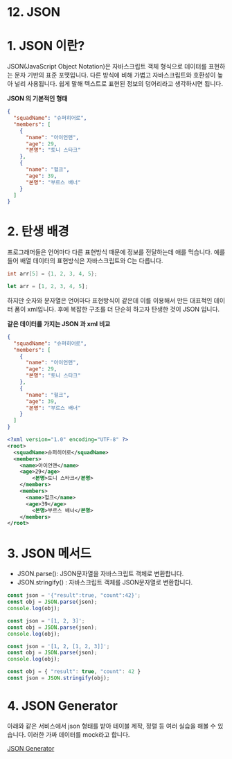 # 12. JSON

# 1. JSON 이란?

JSON(JavaScript Object Notation)은 자바스크립트 객체 형식으로 데이터를 표현하는 문자 기반의 표준 포맷입니다. 다른 방식에 비해 가볍고 자바스크립트와 호환성이 높아 널리 사용됩니다. 쉽게 말해 텍스트로 표현된 정보의 덩어리라고 생각하시면 됩니다.

**JSON 의 기본적인 형태**

```json
{
  "squadName": "슈퍼히어로",
  "members": [
    {
      "name": "아이언맨",
      "age": 29,
      "본명": "토니 스타크"
    },
    {
      "name": "헐크",
      "age": 39,
      "본명": "부르스 배너"
    }
  ]
}
```

# 2. 탄생 배경

프로그래머들은 언어마다 다른 표현방식 때문에 정보를 전달하는데 애를 먹습니다. 예를 들어 배열 데이터의 표현방식은 자바스크립트와 C는 다릅니다. 

```c
int arr[5] = {1, 2, 3, 4, 5};
```

```jsx
let arr = [1, 2, 3, 4, 5];
```

하지만 숫자와 문자열은 언어마다 표현방식이 같은데 이를 이용해서 만든 대표적인 데이터 폼이 xml입니다. 후에 복잡한 구조를 더 단순히 하고자 탄생한 것이 JSON 입니다.

**같은 데이터를 가지는 JSON 과 xml 비교**

```json
{
  "squadName": "슈퍼히어로",
  "members": [
    {
      "name": "아이언맨",
      "age": 29,
      "본명": "토니 스타크"
    },
    {
      "name": "헐크",
      "age": 39,
      "본명": "부르스 배너"
    }
  ]
}
```

```xml
<?xml version="1.0" encoding="UTF-8" ?>
<root>
  <squadName>슈퍼히어로</squadName>
  <members>
    <name>아이언맨</name>
    <age>29</age>
		<본명>토니 스타크</본명>
	</members>
	<members>
	  <name>헐크</name>
	  <age>39</age>
		<본명>부르스 배너</본명>
	</members>
</root>
```

# 3. JSON 메서드

- JSON.parse(): JSON문자열을 자바스크립트 객체로 변환합니다.
- JSON.stringify() : 자바스크립트 객체를 JSON문자열로 변환합니다.

```jsx
const json = '{"result":true, "count":42}';
const obj = JSON.parse(json);
console.log(obj);

const json = '[1, 2, 3]';
const obj = JSON.parse(json);
console.log(obj);

const json = '[1, 2, [1, 2, 3]]';
const obj = JSON.parse(json);
console.log(obj);

const obj = { "result": true, "count": 42 }
const json = JSON.stringify(obj);
```

# 4. JSON Generator

아래와 같은 서비스에서 json 형태를 받아 테이블 제작, 정렬 등 여러 실습을 해볼 수 있습니다. 이러한 가짜 데이터를 mock라고 합니다.

[JSON Generator](https://datagenerator.co.kr/)